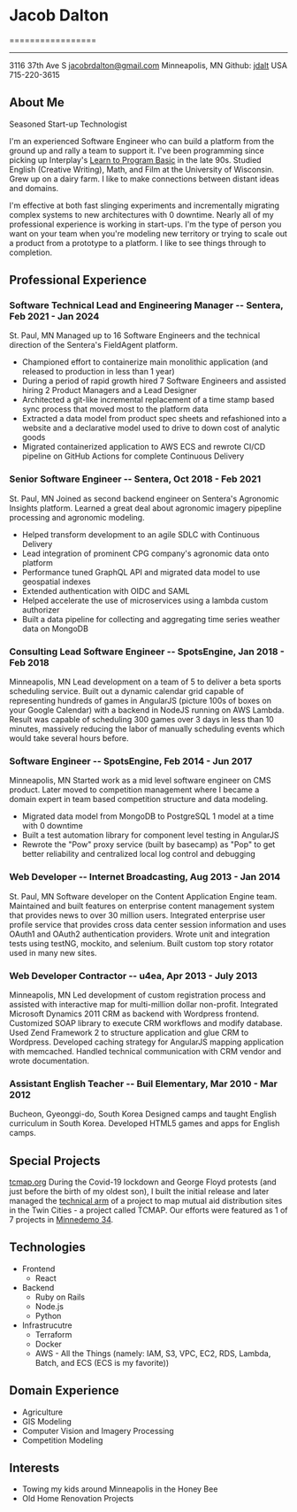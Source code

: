 # Jacob Dalton
=================

-------------------     ----------------------------
3116 37th Ave S               jacobrdalton@gmail.com
Minneapolis, MN            Github: [jdalt](https://github.com/jdalt)
USA                                     715-220-3615

## About Me
Seasoned Start-up Technologist

I'm an experienced Software Engineer who can build a platform from the ground up and rally a team to support it.
I've been programming since picking up Interplay's [Learn to Program Basic](https://archive.org/details/PCPowerplay-026-1998-07/page/n99/mode/2up) in the late 90s. 
Studied English (Creative Writing), Math, and Film at the University of Wisconsin. Grew up on a dairy farm. I like to make connections between distant ideas and domains.

I'm effective at both fast slinging experiments and incrementally migrating complex systems to new architectures with 0 downtime.
Nearly all of my professional experience is working in start-ups.
I'm the type of person you want on your team when you're modeling new territory or trying to scale out a product from a prototype to a platform.
I like to see things through to completion.


## Professional Experience

### Software Technical Lead and Engineering Manager -- Sentera, Feb 2021 - Jan 2024
St. Paul, MN
Managed up to 16 Software Engineers and the technical direction of the Sentera's FieldAgent platform.
- Championed effort to containerize main monolithic application (and released to production in less than 1 year)
- During a period of rapid growth hired 7 Software Engineers and assisted hiring 2 Product Managers and a Lead Designer
- Architected a git-like incremental replacement of a time stamp based sync process that moved most to the platform data
- Extracted a data model from product spec sheets and refashioned into a website and a declarative model used to drive to down cost of analytic goods
- Migrated containerized application to AWS ECS and rewrote CI/CD pipeline on GitHub Actions for complete Continuous Delivery

### Senior Software Engineer -- Sentera, Oct 2018 - Feb 2021
St. Paul, MN
Joined as second backend engineer on Sentera's Agronomic Insights platform. Learned a great deal about agronomic imagery pipepline processing and agronomic modeling.
- Helped transform development to an agile SDLC with Continuous Delivery
- Lead integration of prominent CPG company's agronomic data onto platform
- Performance tuned GraphQL API and migrated data model to use geospatial indexes
- Extended authentication with OIDC and SAML
- Helped accelerate the use of microservices using a lambda custom authorizer
- Built a data pipeline for collecting and aggregating time series weather data on MongoDB

### Consulting Lead Software Engineer -- SpotsEngine, Jan 2018 - Feb 2018
Minneapolis, MN
Lead development on a team of 5 to deliver a beta sports scheduling service. Built out a dynamic calendar grid capable of representing hundreds of games in AngularJS (picture 100s of boxes on your Google Calendar) with a backend in NodeJS running on AWS Lambda. Result was capable of scheduling 300 games over 3 days in less than 10 minutes, massively reducing the labor of manually scheduling events which would take several hours before.

### Software Engineer -- SpotsEngine, Feb 2014 - Jun 2017
Minneapolis, MN
Started work as a mid level software engineer on CMS product. Later moved to competition management where I became a domain expert in team based competition structure and data modeling.
- Migrated data model from MongoDB to PostgreSQL 1 model at a time with 0 downtime
- Built a test automation library for component level testing in AngularJS
- Rewrote the "Pow" proxy service (built by basecamp) as "Pop" to get better reliability and centralized local log control and debugging

### Web Developer -- Internet Broadcasting, Aug 2013 - Jan 2014
St. Paul, MN
Software developer on the Content Application Engine team. Maintained and built features on enterprise content management system that provides news to over 30 million users. Integrated enterprise user profile service that provides cross data center session information and uses OAuth1 and OAuth2 authentication providers. Wrote unit and integration tests using testNG, mockito, and selenium. Built custom top story rotator used in many new sites.

### Web Developer Contractor -- u4ea, Apr 2013 - July 2013
Minneapolis, MN
Led development of custom registration process and assisted with interactive map for multi-million dollar non-profit. Integrated Microsoft Dynamics 2011 CRM as backend with Wordpress frontend. Customized SOAP library to execute CRM workflows and modify database. Used Zend Framework 2 to structure application and glue CRM to Wordpress. Developed caching strategy for AngularJS mapping application with memcached. Handled technical communication with CRM vendor and wrote documentation.

### Assistant English Teacher -- Buil Elementary, Mar 2010 - Mar 2012
Bucheon, Gyeonggi-do, South Korea
Designed camps and taught English curriculum in South Korea. Developed HTML5 games and apps for English camps.

## Special Projects
[tcmap.org](https://tcmap.org/)
During the Covid-19 lockdown and George Floyd protests (and just before the birth of my oldest son), I built the initial release and later managed the [technical arm](https://github.com/Twin-Cities-Mutual-Aid/twin-cities-aid-distribution-locations) of a project to map mutual aid distribution sites in the Twin Cities - a project called TCMAP. Our efforts were featured as 1 of 7 projects in [Minnedemo 34](https://www.youtube.com/watch?v=mMtmOZ1TExY).

## Technologies
- Frontend
    - React
- Backend
    - Ruby on Rails
    - Node.js
    - Python
- Infrastrucutre
    - Terraform
    - Docker
    - AWS - All the Things (namely: IAM, S3, VPC, EC2, RDS, Lambda, Batch, and ECS (ECS is my favorite))

## Domain Experience
- Agriculture
- GIS Modeling
- Computer Vision and Imagery Processing
- Competition Modeling


## Interests
- Towing my kids around Minneapolis in the Honey Bee
- Old Home Renovation Projects
